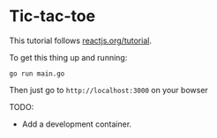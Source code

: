 # Tic-tac-toe

This tutorial follows [reactjs.org/tutorial](https://reactjs.org/tutorial/tutorial.html).


To get this thing up and running:
```
go run main.go
```
Then just go to `http://localhost:3000` on your bowser

TODO:
* Add a development container.
